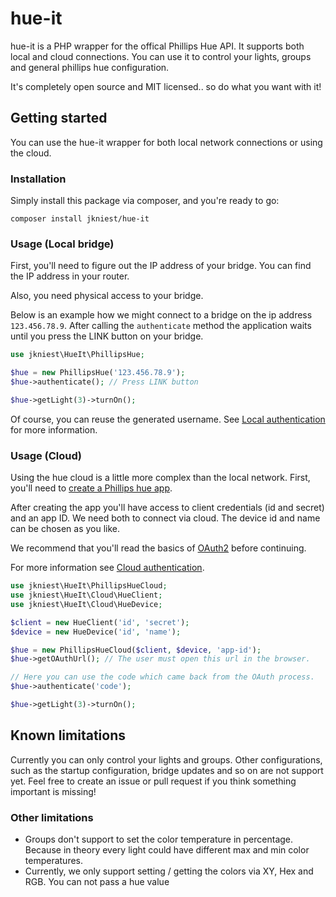 # hue-it

hue-it is a PHP wrapper for the offical Phillips Hue API. It supports both
local and cloud connections. You can use it to control your lights, groups
and general phillips hue configuration.

It's completely open source and MIT licensed.. so do what you want with it!

## Getting started

You can use the hue-it wrapper for both local network connections
or using the cloud.

### Installation

Simply install this package via composer, and you're ready to go:

```shell script
composer install jkniest/hue-it
```

### Usage (Local bridge)

First, you'll need to figure out the IP address of your bridge. You can
find the IP address in your router.

Also, you need physical access to your bridge.

Below is an example how we might connect to a bridge on the
ip address `123.456.78.9`. After calling the `authenticate` method
the application waits until you press the LINK button
on your bridge.

```php
use jkniest\HueIt\PhillipsHue;

$hue = new PhillipsHue('123.456.78.9');
$hue->authenticate(); // Press LINK button

$hue->getLight(3)->turnOn();
```

Of course, you can reuse the generated username. See [Local authentication](/authentication/local/)
for more information.

### Usage (Cloud)

Using the hue cloud is a little more complex than the local network.
First, you'll need to [create a Phillips hue app](https://developers.meethue.com/my-apps/).

After creating the app you'll have access to client credentials (id and secret)
and an app ID. We need both to connect via cloud. The device id and name can be chosen
as you like.

We recommend that you'll read the basics of [OAuth2](https://oauth.net/2/)
before continuing.

For more information see [Cloud authentication](/authentication/cloud/).

```php
use jkniest\HueIt\PhillipsHueCloud;
use jkniest\HueIt\Cloud\HueClient;
use jkniest\HueIt\Cloud\HueDevice;

$client = new HueClient('id', 'secret');
$device = new HueDevice('id', 'name');

$hue = new PhillipsHueCloud($client, $device, 'app-id');
$hue->getOAuthUrl(); // The user must open this url in the browser.

// Here you can use the code which came back from the OAuth process.
$hue->authenticate('code');

$hue->getLight(3)->turnOn();
```

## Known limitations
Currently you can only control your lights and groups. Other configurations, such as the
startup configuration, bridge updates and so on are not support yet. Feel free to create an issue
or pull request if you think something important is missing!

### Other limitations
- Groups don't support to set the color temperature in percentage. Because in theory every light could have different max and min color temperatures.
- Currently, we only support setting / getting the colors via XY, Hex and RGB. You can not pass a hue value